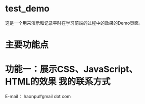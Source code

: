 test_demo
=========
这是一个用来演示和记录平时在学习前端的过程中的效果的Demo页面。

主要功能点
=========
功能一：展示CSS、JavaScript、HTML的效果
我的联系方式
=
E-mail： haonpu#gmail dot com

